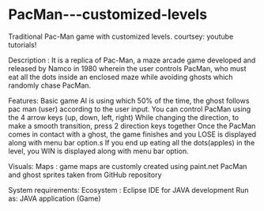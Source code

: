 # PacMan---customized-levels
Traditional Pac-Man game with customized levels.
courtsey: youtube tutorials!
 
Description :  It is a replica of Pac-Man, a maze arcade game developed and released by Namco in 1980 wherein the user controls PacMan, who must eat all the dots inside an enclosed maze while avoiding ghosts which randomly chase PacMan. 
 
Features:
Basic game AI is using which 50% of the time, the ghost follows pac man (user) according to the user input.
You can control PacMan using the 4 arrow keys (up, down, left, right)
While changing the direction, to make a smooth transition, press 2 direction keys together
Once the PacMan comes in contact with a ghost, the game finishes and you LOSE is displayed along with menu bar option.s
If you end up eating all the dots(apples) in the level, you WIN is displayed along with menu bar option.
 
Visuals:
Maps : game maps are customly created using paint.net
PacMan and ghost sprites taken from GitHub repository
  
System requirements:
Ecosystem : Eclipse IDE for JAVA development
Run as: JAVA application (Game)
 

